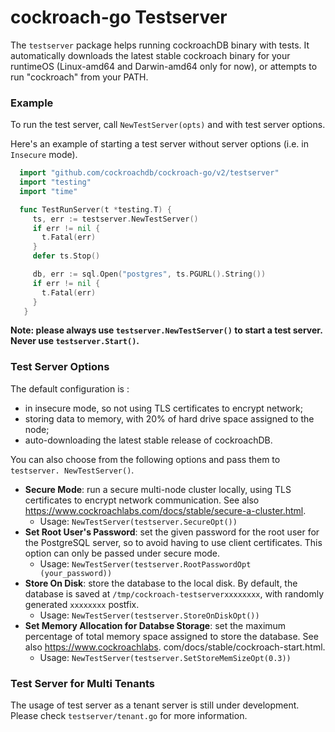 # cockroach-go Testserver

The `testserver` package helps running cockroachDB binary with tests. It 
automatically downloads the latest stable cockroach binary for your runtimeOS 
(Linux-amd64 and Darwin-amd64 only for now), or attempts to run "cockroach" from your PATH.

### Example
To run the test server, call `NewTestServer(opts)` and with test server options. 

Here's an example of starting a test server without server options (i.e. in `Insecure` 
mode).

```go
  import "github.com/cockroachdb/cockroach-go/v2/testserver"
  import "testing"
  import "time"

  func TestRunServer(t *testing.T) {
     ts, err := testserver.NewTestServer()
     if err != nil {
       t.Fatal(err)
     }
     defer ts.Stop()

     db, err := sql.Open("postgres", ts.PGURL().String())
     if err != nil {
       t.Fatal(err)
     }
   }
```

**Note: please always use `testserver.NewTestServer()` to start a test server. Never use 
`testserver.Start()`.**

### Test Server Options

The default configuration is :

- in insecure mode, so not using TLS certificates to encrypt network;
- storing data to memory, with 20% of hard drive space assigned to the node;
- auto-downloading the latest stable release of cockroachDB.

You can also choose from the following options and pass them to `testserver.
NewTestServer()`.

- **Secure Mode**: run a secure multi-node cluster locally, using TLS certificates to encrypt network communication.
    See also https://www.cockroachlabs.com/docs/stable/secure-a-cluster.html.
  - Usage: ```NewTestServer(testserver.SecureOpt())```
- **Set Root User's Password**: set the given password for the root user for the
  PostgreSQL server, so to avoid having to use client certificates. This option can 
  only be passed under secure mode. 
  - Usage: ```NewTestServer(testserver.RootPasswordOpt
    (your_password))```
- **Store On Disk**: store the database to the local disk. By default, the database is 
  saved at `/tmp/cockroach-testserverxxxxxxxx`, with randomly generated `xxxxxxxx` 
  postfix. 
  - Usage: ```NewTestServer(testserver.StoreOnDiskOpt())```
- **Set Memory Allocation for Databse Storage**: set the maximum percentage of 
  total memory space assigned to store the database. 
  See also https://www.cockroachlabs. com/docs/stable/cockroach-start.html. 
  - Usage: 
    ```NewTestServer(testserver.SetStoreMemSizeOpt(0.3))```

### Test Server for Multi Tenants
The usage of test server as a tenant server is still under development. Please 
check `testserver/tenant.go` for more information.